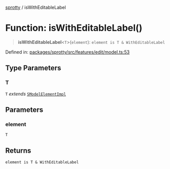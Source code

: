 
[sprotty](../globals) / isWithEditableLabel

# Function: isWithEditableLabel()

> **isWithEditableLabel**\<`T`\>(`element`): `element is T & WithEditableLabel`

Defined in: [packages/sprotty/src/features/edit/model.ts:53](https://github.com/eclipse-sprotty/sprotty/blob/f9b2433481cc27a1ac0c92d525a92039ae7f6c76/packages/sprotty/src/features/edit/model.ts#L53)

## Type Parameters

### T

`T` *extends* [`SModelElementImpl`](../Class.SModelElementImpl)

## Parameters

### element

`T`

## Returns

`element is T & WithEditableLabel`
